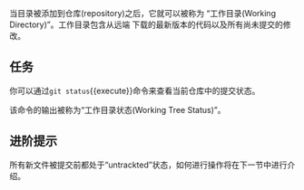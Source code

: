 当目录被添加到仓库(repository)之后，它就可以被称为
“工作目录(Working Directory)”。工作目录包含从远端
下载的最新版本的代码以及所有尚未提交的修改。

## 任务

你可以通过`git status`{{execute}}命令来查看当前仓库中的提交状态。

该命令的输出被称为“工作目录状态(Working Tree Status)”。

## 进阶提示
所有新文件被提交前都处于“untrackted”状态，如何进行操作将在下一节中进行介绍。